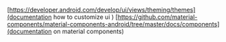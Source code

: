 [https://developer.android.com/develop/ui/views/theming/themes](documentation how to customize ui )
[https://github.com/material-components/material-components-android/tree/master/docs/components](documentation on material components)


